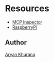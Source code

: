 # Resources

- [MCP Inspector](https://github.com/modelcontextprotocol/inspector)
- [RaspberryPi](https://www.raspberrypi.com)

## Author

[Aryan Khurana](https://github.com/AryanK1511)
